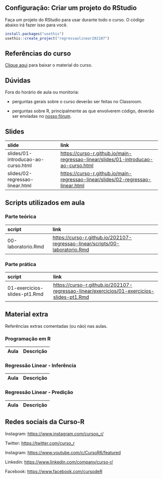
<!-- README.md is generated from README.Rmd. Please edit that file -->

## Configuração: Criar um projeto do RStudio

Faça um projeto do RStudio para usar durante todo o curso. O código
abaixo irá fazer isso para você.

``` r
install.packages("usethis")
usethis::create_project("regressaolinear202107")
```

## Referências do curso

[Clique
aqui](https://github.com/curso-r/main-regressao-linear/raw/master/material_do_curso.zip)
para baixar o material do curso.

## Dúvidas

Fora do horário de aula ou monitoria:

-   perguntas gerais sobre o curso deverão ser feitas no Classroom.

-   perguntas sobre R, principalmente as que envolverem código, deverão
    ser enviadas no [nosso fórum](https://discourse.curso-r.com/).

## Slides

| slide                              | link                                                                                 |
|:-----------------------------------|:-------------------------------------------------------------------------------------|
| slides/01-introducao-ao-curso.html | <https://curso-r.github.io/main-regressao-linear/slides/01-introducao-ao-curso.html> |
| slides/02-regressao-linear.html    | <https://curso-r.github.io/main-regressao-linear/slides/02-regressao-linear.html>    |

## Scripts utilizados em aula

### Parte teórica

| script             | link                                                                           |
|:-------------------|:-------------------------------------------------------------------------------|
| 00-laboratorio.Rmd | <https://curso-r.github.io/202107-regressao-linear/scripts/00-laboratorio.Rmd> |

### Parte prática

| script                       | link                                                                                        |
|:-----------------------------|:--------------------------------------------------------------------------------------------|
| 01-exercicios-slides-pt1.Rmd | <https://curso-r.github.io/202107-regressao-linear/exercicios/01-exercicios-slides-pt1.Rmd> |

## Material extra

Referências extras comentadas (ou não) nas aulas.

### Programação em R

| Aula | Descrição |
|-----:|:----------|

### Regressão Linear - Inferência

| Aula | Descrição |
|-----:|:----------|

### Regressão Linear - Predição

| Aula | Descrição |
|-----:|:----------|

## Redes sociais da Curso-R

Instagram: <https://www.instagram.com/cursoo_r/>

Twitter: <https://twitter.com/curso_r>

Instagram: <https://www.youtube.com/c/CursoR6/featured>

Linkedin: <https://www.linkedin.com/company/curso-r/>

Facebook: <https://www.facebook.com/cursodeR>
